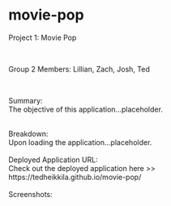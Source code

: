 # movie-pop

Project 1: Movie Pop

<br>

Group 2 Members: Lillian, Zach, Josh, Ted

<br>

Summary:
<br>
The objective of this application...placeholder.




<br>
Breakdown:
<br>
Upon loading the application...placeholder. <br>




<br>
Deployed Application URL:<br>
Check out the deployed application here >>  https://tedheikkila.github.io/movie-pop/<br>



<br>
Screenshots:
<br>




